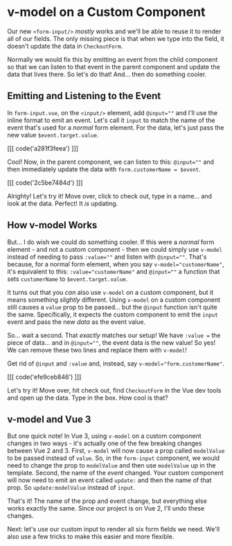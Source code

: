 # v-model on a Custom Component

Our new `<form-input/>` *mostly* works and we'll be able to reuse it to render all
of our fields. The only missing piece is that when we type into the field, it
doesn't update the data in `CheckoutForm`.

Normally we would fix this by emitting an event from the child component so that we
can listen to that event in the parent component and update the data that lives
there. So let's do that! And... then do something cooler.

## Emitting and Listening to the Event

In `form-input.vue`, on the `<input/>` element, add `@input=""` and I'll use the
inline format to emit an event. Let's call it `input` to match the name of the
event that's used for a *normal* form element. For the data, let's just pass the
new value `$event.target.value`.

[[[ code('a281f3feea') ]]]

Cool! Now, in the parent component, we can listen to this: `@input=""` and then
immediately update the data with `form.customerName = $event`.

[[[ code('2c5be7484d') ]]]

Alrighty! Let's try it! Move over, click to check out, type in a name... and look
at the data. Perfect! It *is* updating.

## How v-model Works

But... I do wish we could do something cooler. If this were a *normal* form
element - and not a custom component - then we could simply use `v-model` instead
of needing to pass `:value=""` and listen with `@input=""`. That's because, for a
normal form element, when you say `v-model="customerName"`, it's equivalent to
this: `:value="customerName"` and `@input=""` a function that sets `customerName`
to `$event.target.value`.

It turns out that you *can* also use `v-model` on a custom component, but it means
something *slightly* different. Using `v-model` on a custom component still
causes a `value` prop to be passed... but the `@input` function isn't quite the
same. Specifically, it expects the custom component to emit the `input` event and
pass the new *data* as the event value.

So... wait a second. That *exactly* matches our setup! We have `:value =` the
piece of data... and in `@input=""`, the event data is the new value! So yes!
We can remove these two lines and replace them with `v-model`!

Get rid of `@input` and `:value` and, instead, say `v-model="form.customerName"`.

[[[ code('efe9ceb846') ]]]

Let's try it! Move over, hit check out, find `CheckoutForm` in the Vue dev tools
and open up the data. Type in the box. How cool is that?

## v-model and Vue 3

But one quick note! In Vue 3, using `v-model` on a custom component changes in two
ways - it's actually one of the few breaking changes between Vue 2 and 3.
First, `v-model` will now cause a prop called `modelValue` to be passed instead
of `value`. So, in the `form-input` component, we would need to change the prop
to `modelValue` and then use `modelValue` up in the template. Second, the name of
the *event* changed. Your custom component will now need to emit an event called
`update:` and then the name of that prop. So `update:modelValue` instead of `input`.

That's it! The name of the prop and event change, but everything else works exactly
the same. Since our project is on Vue 2, I'll undo these changes.

Next: let's use our custom input to render all six form fields we need.
We'll also use a few tricks to make this easier and more flexible.
